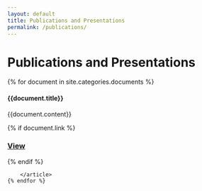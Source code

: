 ```yaml
---
layout: default
title: Publications and Presentations
permalink: /publications/
---
```



<h1 class="page-heading">Publications and Presentations</h1>

<div class="documents">
	{% for document in site.categories.documents %}
		<article class="documents-article">
			<h4 class="documents-title">{{document.title}}</h4>
			<p>{{document.content}}</p>
			{% if document.link %}
  				<h3><a href="{{document.link}}">View</a></h3>
			{% endif %}
			
		</article>
	{% endfor %}
</div>
